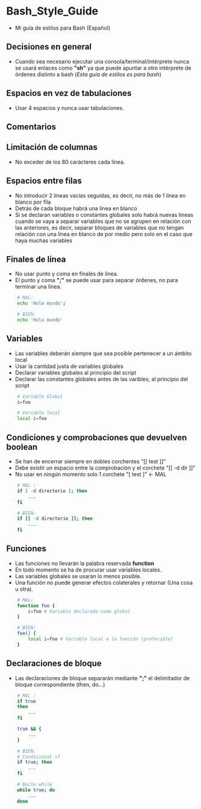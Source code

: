 # Bash_Style_Guide
- Mi guía de estilos para Bash (Español)

## Decisiones en general
- Cuando sea necesario ejecutar una consola/terminal/intérprete nunca se usará enlaces como **"sh"** ya que puede apuntar a otro intérprete de órdenes distinto a bash (*Esta guía de estilos es para bash*)

## Espacios en vez de tabulaciones
- Usar 4 espacios y nunca usar tabulaciones.

## Comentarios

## Limitación de columnas
- No exceder de los 80 carácteres cada línea.

## Espacios entre filas
- No introducir 2 líneas vacías seguidas, es decir, no más de 1 línea en blanco por fila
- Detrás de cada bloque habrá una línea en blanco
- Si se declaran variables o constantes globales solo habrá nuevas líneas cuando se vaya a separar variables que no se agrupen en relación con las anteriores, es decir, separar bloques de variables que no tengan relación con una línea en blanco de por medio pero solo en el caso que haya muchas variables

## Finales de línea
- No usar punto y coma en finales de línea.
- El punto y coma **";"** se puede usar para separar órdenes, no para terminar una línea.
```bash
    # MAL:
    echo 'Hola mundo';

    # BIEN:
    echo 'Hola mundo'
```

## Variables
- Las variables deberán siempre que sea posible pertenecer a un ámbito local
- Usar la cantidad justa de variables globales
- Declarar variables globales al principio del script
- Declarar las constantes globales antes de las varibles, al principio del script
```bash
    # Variable Global
    i=foo

    # Variable local
    local i=foo
```

## Condiciones y comprobaciones que devuelven boolean
- Se han de encerrar siempre en dobles corchentes "[[ test ]]"
- Debe existir un espacio entre la comprobación y el corchete "[[ -d dir ]]"
- No usar en ningún momento solo 1 corchete "[ test ]" ← MAL
```bash
    # MAL :
    if [ -d directorio ]; then
        ...
    fi

    # BIEN:
    if [[ -d directorio ]]; then
        ...
    fi
```

## Funciones
- Las funciones no llevarán la palabra reservada **function**
- En todo momento se ha de procurar usar variables locales.
- Las variables globales se usarán lo menos posible.
- Una función no puede generar efectos colaterales y retornar (Una cosa u otra).
```bash
    # MAL:
    function foo {
        i=foo # Variable declarada como global
    }

    # BIEN:
    foo() {
        local i=foo # Variable local a la función (preferible)
    }
```

## Declaraciones de bloque
- Las declaraciones de bloque separarán mediante **";"** el delimitador de bloque correspondiente (then, do...)
```bash
    # MAL :
    if true
    then
        ...
    fi

    true && {
        ...
    }

    # BIEN:
    # Condicional if
    if true; then
        ...
    fi

    # Bucle while
    while true; do
        ...
    done
```
